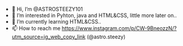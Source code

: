 - 👋 Hi, I’m @ASTROSTEEZY101
- 👀 I’m interested in Pyhton, java and HTML&CSS, little more later on..
- 🌱 I’m currently learning HTML&CSS..
- 📫 How to reach me https://www.instagram.com/p/CW-9BneozzN/?utm_source=ig_web_copy_link (@astro.steezy)

<!---
ASTROSTEEZY101/ASTROSTEEZY101 is a ✨ special ✨ repository because its `README.md` (this file) appears on your GitHub profile.
You can click the Preview link to take a look at your changes.
--->
